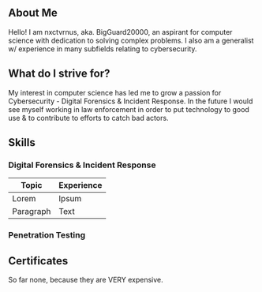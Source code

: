 ## About Me

Hello! I am nxctvrnus, aka. BigGuard20000, an aspirant for computer science with dedication to solving complex problems. I also am a generalist w/ experience in many subfields relating to cybersecurity.

## What do I strive for?

My interest in computer science has led me to grow a passion for Cybersecurity - Digital Forensics & Incident Response. In the future I would see myself working in law enforcement in order to put technology to good use & to contribute to efforts to catch bad actors.

## Skills
### Digital Forensics & Incident Response
| Topic      | Experience |
| ----------- | ----------- |
| Lorem      |  Ipsum       |
| Paragraph   | Text        |

### Penetration Testing

## Certificates
So far none, because they are VERY expensive.
